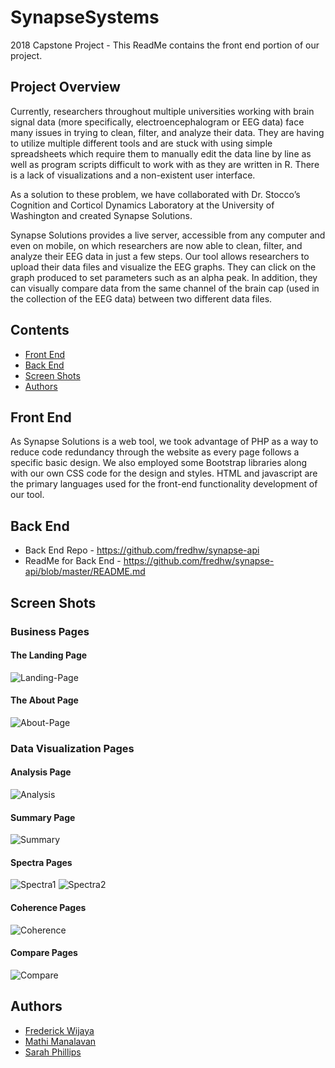 # SynapseSystems
2018 Capstone Project - This ReadMe contains the front end portion of our project. 

## Project Overview
Currently, researchers throughout multiple universities working with brain signal data (more specifically, electroencephalogram or EEG data) face many issues in trying to clean, filter, and analyze their data. They are having to utilize multiple different tools and are stuck with using simple spreadsheets which require them to manually edit the data line by line as well as program scripts difficult to work with as they are written in R. There is a lack of visualizations and a non-existent user interface.

As a solution to these problem, we have collaborated with Dr. Stocco’s Cognition and Corticol Dynamics Laboratory at the University of Washington and created Synapse Solutions.

Synapse Solutions provides a live server, accessible from any computer and even on mobile, on which researchers are now able to clean, filter, and analyze their EEG data in just a few steps. Our tool allows researchers to upload their data files and visualize the EEG graphs. They can click on the graph produced to set parameters such as an alpha peak. In addition, they can visually compare data from the same channel of the brain cap (used in the collection of the EEG data) between two different data files.

## Contents

- [Front End](#front-end)
- [Back End](#back-end)
- [Screen Shots](#screen-shots)
- [Authors](#authors)

## Front End
As Synapse Solutions is a web tool, we took advantage of PHP as a way to reduce code redundancy through the website as every page follows a specific basic design. We also employed some Bootstrap libraries along with our own CSS code for the design and styles. HTML and javascript are the primary languages used for the front-end functionality development of our tool. 

## Back End
* Back End Repo - https://github.com/fredhw/synapse-api
* ReadMe for Back End - https://github.com/fredhw/synapse-api/blob/master/README.md

## Screen Shots
### Business Pages
#### The Landing Page
![Landing-Page](https://github.com/sarahp39/SynapseSolutions/blob/master/landingpage.png)
#### The About Page
![About-Page](https://github.com/sarahp39/SynapseSolutions/blob/master/aboutpage.png)

### Data Visualization Pages
#### Analysis Page
![Analysis](https://github.com/sarahp39/SynapseSolutions/blob/master/analysispage.png)
#### Summary Page
![Summary](https://github.com/sarahp39/SynapseSolutions/blob/master/summary.PNG)
#### Spectra Pages
![Spectra1](https://github.com/sarahp39/SynapseSolutions/blob/master/spectra1.png)
![Spectra2](https://github.com/sarahp39/SynapseSolutions/blob/master/spectra2.png)
#### Coherence Pages
![Coherence](https://github.com/sarahp39/SynapseSolutions/blob/master/coherence.PNG)
#### Compare Pages
![Compare](https://github.com/sarahp39/SynapseSolutions/blob/master/compare.png)


## Authors
- [Frederick Wijaya](https://github.com/fredhw) 
- [Mathi Manalavan](https://github.com/nila12)
- [Sarah Phillips](https://github.com/sarahp39)
